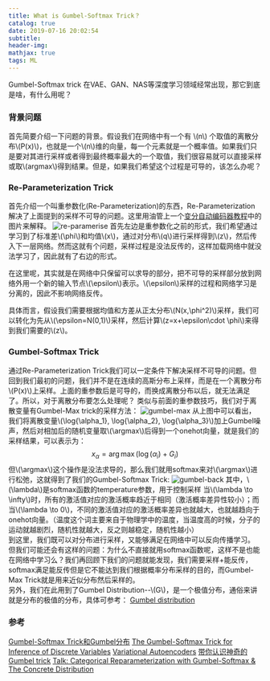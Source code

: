 ```yaml
---
title: What is Gumbel-Softmax Trick？
catalog: true
date: 2019-07-16 20:02:54
subtitle:
header-img:
mathjax: true
tags: ML
---
```


Gumbel-Softmax trick 在VAE、GAN、NAS等深度学习领域经常出现，那它到底是啥，有什么用呢？  

### 背景问题
首先简要介绍一下问题的背景。假设我们在网络中有一个有 \\(n\\) 个取值的离散分布\\(P(x)\\)，也就是一个\\(n\\)维的向量，每一个元素就是一个概率值。如果我们只是要对其进行采样或者得到最终概率最大的一个取值，我们很容易就可以直接采样或取\\(argmax\\)得到结果。但是，如果我们希望这个过程是可导的，该怎么办呢？

### Re-Parameterization Trick
首先介绍一个叫重参数化(Re-Parameterization)的东西，Re-Parameterization解决了上面提到的采样不可导的问题。这里用油管上一个[变分自动编码器教程](https://www.youtube.com/watch?v=9zKuYvjFFS8)中的图片来解释。
![re-paramerise](re-paramerise.png)
首先左边是重参数化之前的形式，我们希望通过学习到了标准差\\(\phi\\)和均值\\(x\\)，通过对分布\\(q\\)进行采样得到\\(z\\)，然后传入下一层网络。然而这就有个问题，采样过程是没法反传的，这样加载网络中就没法学习了，因此就有了右边的形式。  

在这里呢，其实就是在网络中只保留可以求导的部分，把不可导的采样部分放到网络外用一个新的输入节点\\(\epsilon\\)表示。\\(\epsilon\\)采样的过程和网络学习是分离的，因此不影响网络反传。  

具体而言，假设我们需要根据均值和方差从正太分布\\(N(x,\phi^2)\\)采样，我们可以转化为先从\\(\epsilon=N(0,1)\\)采样，然后计算\\(z=x+\epsilon\cdot \phi\\)来得到我们需要的\\(z\\)。

### Gumbel-Softmax Trick
通过Re-Parameterization Trick我们可以一定条件下解决采样不可导的问题。但回到我们最初的问题，我们并不是在连续的高斯分布上采样，而是在一个离散分布\\(P(x)\\)上采样。上面的重参数后是可导的，而换成离散分布以后，就无法满足了。所以，对于离散分布要怎么处理呢？
类似与前面的重参数技巧，我们对于离散变量有Gumbel-Max trick的采样方法：
![gumbel-max](gumbel1.png)
从上图中可以看出，我们将离散变量\\(\log{\alpha_1}, \log{\alpha_2}, \log{\alpha_3}\\)加上Gumbel噪声，然后对相加后的随机变量取\\(\argmax\\)后得到一个onehot向量，就是我们的采样结果，可以表示为：
$$x_{\alpha}=\arg\max(\log(\alpha_i)+G_i)$$
但\\(\argmax\\)这个操作是没法求导的，那么我们就用softmax来对\\(\argmax\\)进行松弛，这就得到了我们的Gumbel-Softmax Trick:
![gumbel-back](gumbel2.png)
其中，\\(\lambda\\)是softmax函数的temperature参数，用于控制采样 当\\(\lambda \to \infty\\)时，所有的激活值对应的激活概率趋近于相同（激活概率差异性较小）；而当\\(\lambda \to 0\\)，不同的激活值对应的激活概率差异也就越大，也就越趋向于onehot向量。（温度这个词主要来自于物理学中的温度，当温度高的时候，分子的运动就越剧烈，随机性就越大，反之则越稳定，随机性越小）  
到这里，我们既可以对分布进行采样，又能够满足在网络中可以反向传播学习。  
但我们可能还会有这样的问题：为什么不直接就用softmax函数呢，这样不是也能在网络中学习么？我们再回顾下我们的问题就能发现，我们需要采样+能反传，softmax满足能反传但是它不能达到我们根据概率分布采样的目的，而Gumbel-Max Trick就是用来近似分布然后采样的。  
另外，我们在此用到了Gumbel Distribution--\\(G\\)，是一个极值分布，通俗来讲就是分布的极值的分布，具体可参考：
[Gumbel distribution](https://en.wikipedia.org/wiki/Gumbel_distribution)

### 参考
[Gumbel-Softmax Trick和Gumbel分布](https://www.cnblogs.com/initial-h/p/9468974.html)
[The Gumbel-Softmax Trick for Inference of Discrete Variables](https://casmls.github.io/general/2017/02/01/GumbelSoftmax.html)
[Variational Autoencoders](https://www.youtube.com/watch?v=9zKuYvjFFS8)
[带你认识神奇的Gumbel trick](https://blog.csdn.net/a358463121/article/details/80820878)
[Talk: Categorical Reparameterization with Gumbel-Softmax & The Concrete Distribution](https://www.youtube.com/watch?v=wVkLM2KKHp8)